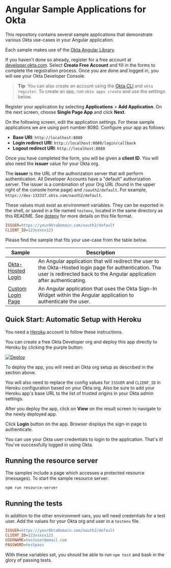 # Angular Sample Applications for Okta

This repository contains several sample applications that demonstrate various Okta use-cases in your Angular application.

Each sample makes use of the [Okta Angular Library][].

If you haven't done so already, register for a free account at [developer.okta.com](https://developer.okta.com/). Select **Create Free Account** and fill in the forms to complete the registration process. Once you are done and logged in, you will see your Okta Developer Console. 

> **Tip**: You can also create an account using the [Okta CLI](https://github.com/oktadeveloper/okta-cli) and `okta register`. To create an app, run `okta apps create` and use the settings below.

Register your application by selecting **Applications** > **Add Application**. On the next screen, choose **Single Page App** and click **Next**.

On the following screen, edit the application settings. For these sample applications we are using port number 8080. Configure your app as follows:

* **Base URI**: `http://localhost:8080`
* **Login redirect URI**: `http://localhost:8080/login/callback` 
* **Logout redirect URI**: `http://localhost:8080` 

Once you have completed the form, you will be given a **client ID**. You will also need the **issuer** value for your Okta org. 

The **issuer** is the URL of the authorization server that will perform authentication.  All Developer Accounts have a "default" authorization server.  The issuer is a combination of your Org URL (found in the upper right of the console home page) and `/oauth2/default`. For example, `https://dev-133337.okta.com/oauth2/default`.

These values must exist as environment variables. They can be exported in the shell, or saved in a file named `testenv`, located in the same directory as this README. See [dotenv](https://www.npmjs.com/package/dotenv) for more details on this file format.

```ini
ISSUER=https://yourOktaDomain.com/oauth2/default
CLIENT_ID=123xxxxx123
```

Please find the sample that fits your use-case from the table below.

| Sample | Description |
|--------|-------------|
| [Okta-Hosted Login](/okta-hosted-login) | An Angular application that will redirect the user to the Okta-Hosted login page for authentication.  The user is redirected back to the Angular application after authenticating. |
| [Custom Login Page](/custom-login) | An Angular application that uses the Okta Sign-In Widget within the Angular application to authenticate the user. |

[Okta Angular Library]: https://github.com/okta/okta-oidc-js/tree/master/packages/okta-angular

## Quick Start: Automatic Setup with Heroku

You need a [Heroku](https://signup.heroku.com/) account to follow these instructions.

You can create a free Okta Developer org and deploy this app directly to Heroku by clicking the purple button:

[![Deploy](https://www.herokucdn.com/deploy/button.svg)](https://heroku.com/deploy)

To deploy the app, you will need an Okta org setup as described in the section above.

You will also need to replace the config values for `ISSUER` and `CLIENT_ID` in Heroku configuration based on your Okta org.
Also be sure to add your Heroku app's base URL to the list of trusted origins in your Okta admin settings.

After you deploy the app, click on **View** on the result screen to navigate to the newly deployed app.

Click **Login** button on the app. Browser displays the sign-in page to authenticate. 

You can use your Okta user credentials to login to the application. That's it! You've successfully logged in using Okta. 

## Running the resource server
The samples include a page which accesses a protected resource (messages). To start the sample resource server:

```
npm run resource-server
```

## Running the tests

In addition to the other environment vars, you will need credentials for a test user. Add the values for your Okta org and user in a `testenv` file. 

```ini
ISSUER=https://yourOktaDomain.com/oauth2/default
CLIENT_ID=123xxxxx123
USERNAME=testuser@email.com
PASSWORD=testpass
```

With these variables set, you should be able to run `npm test` and bask in the glory of passing tests.
